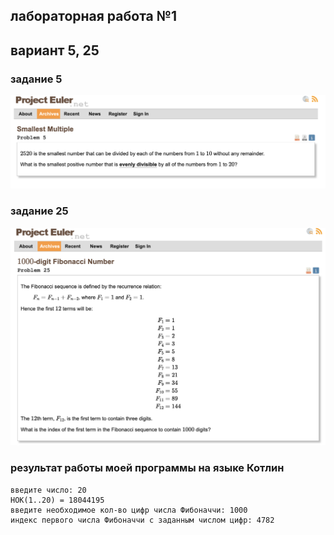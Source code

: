 ## лабораторная работа №1
## вариант 5, 25
### задание 5

![task5.png](readme-resources/task5.png)

### задание 25
![task25.png](readme-resources/task25.png)

### результат работы моей программы на языке Котлин
    введите число: 20
    НОК(1..20) = 18044195
    введите необходимое кол-во цифр числа Фибоначчи: 1000
    индекс первого числа Фибоначчи с заданным числом цифр: 4782
    
